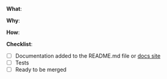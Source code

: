<!--
Thanks for your interest in the project. Bugs filed and PRs submitted are appreciated!

Please make sure that you are familiar with and follow the Code of Conduct for
this project.

Also, please make sure you're familiar with and follow the instructions in the
contributing guidelines (found in the CONTRIBUTING.md file).

If you're new to contributing to open source projects, you might find this free
video course helpful: https://kcd.im/pull-request

Please fill out the information below to expedite the review and (hopefully)
merge of your pull request!
-->

<!-- What changes are being made? (What feature/bug is being fixed here?) -->

**What**:

<!-- Why are these changes necessary? -->

**Why**:

<!-- How were these changes implemented? -->

**How**:

<!-- Have you done all of these things?  -->

**Checklist**:

<!-- add "N/A" to the end of each line that's irrelevant to your changes -->

<!-- to check an item, place an "x" in the box like so: "- [x] Documentation" -->

- [ ] Documentation added to the README.md file or
      [docs site](https://github.com/testing-library/testing-library-docs)
- [ ] Tests
- [ ] Ready to be merged
      <!-- In your opinion, is this ready to be merged as soon as it's reviewed? -->

<!-- feel free to add additional comments -->
